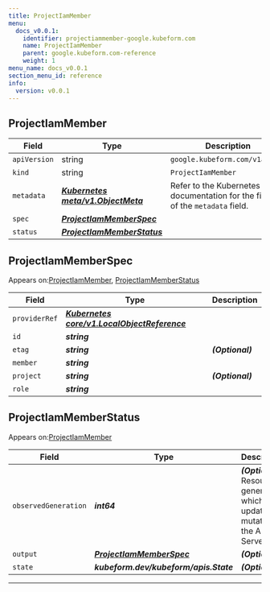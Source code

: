 ```yaml
---
title: ProjectIamMember
menu:
  docs_v0.0.1:
    identifier: projectiammember-google.kubeform.com
    name: ProjectIamMember
    parent: google.kubeform.com-reference
    weight: 1
menu_name: docs_v0.0.1
section_menu_id: reference
info:
  version: v0.0.1
---
```


## ProjectIamMember
| Field | Type | Description |
| ------ | ----- | ----------- |
| `apiVersion` | string | `google.kubeform.com/v1alpha1` |
|    `kind` | string | `ProjectIamMember` |
| `metadata` | ***[Kubernetes meta/v1.ObjectMeta](https://kubernetes.io/docs/reference/generated/kubernetes-api/v1.13/#objectmeta-v1-meta)***|Refer to the Kubernetes API documentation for the fields of the `metadata` field.|
| `spec` | ***[ProjectIamMemberSpec](#projectiammemberspec)***||
| `status` | ***[ProjectIamMemberStatus](#projectiammemberstatus)***||
## ProjectIamMemberSpec

Appears on:[ProjectIamMember](#projectiammember), [ProjectIamMemberStatus](#projectiammemberstatus)

| Field | Type | Description |
| ------ | ----- | ----------- |
| `providerRef` | ***[Kubernetes core/v1.LocalObjectReference](https://kubernetes.io/docs/reference/generated/kubernetes-api/v1.13/#localobjectreference-v1-core)***||
| `id` | ***string***||
| `etag` | ***string***| ***(Optional)*** |
| `member` | ***string***||
| `project` | ***string***| ***(Optional)*** |
| `role` | ***string***||
## ProjectIamMemberStatus

Appears on:[ProjectIamMember](#projectiammember)

| Field | Type | Description |
| ------ | ----- | ----------- |
| `observedGeneration` | ***int64***| ***(Optional)*** Resource generation, which is updated on mutation by the API Server.|
| `output` | ***[ProjectIamMemberSpec](#projectiammemberspec)***| ***(Optional)*** |
| `state` | ***kubeform.dev/kubeform/apis.State***| ***(Optional)*** |
---
